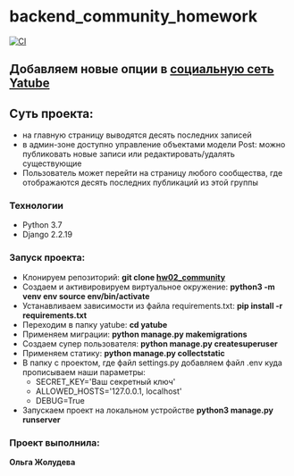 # backend_community_homework

[![CI](https://github.com/yandex-praktikum/hw02_community/actions/workflows/python-app.yml/badge.svg?branch=master)](https://github.com/yandex-praktikum/hw02_community/actions/workflows/python-app.yml)

## Добавляем новые опции в [социальную сеть Yatube](https://github.com/Olga-Zholudeva/yatube_project)

## Суть проекта:

- на главную страницу выводятся десять последних записей
- в админ-зоне доступно управление объектами модели Post: можно публиковать новые записи или редактировать/удалять существующие
- Пользователь может перейти на страницу любого сообщества, где отображаются десять последних публикаций из этой группы

### Технологии
- Python 3.7
- Django 2.2.19

### Запуск проекта:

- Клонируем репозиторий: **git clone [hw02_community](https://github.com/Olga-Zholudeva/hw02_community)**
- Cоздаем и активировируем виртуальное окружение: **python3 -m venv env source env/bin/activate**
- Устанавливаем зависимости из файла requirements.txt: **pip install -r requirements.txt**
- Переходим в папку yatube: **cd yatube**
- Применяем миграции: **python manage.py makemigrations**
- Создаем супер пользователя: **python manage.py createsuperuser**
- Применяем статику: **python manage.py collectstatic**
- В папку с проектом, где файл settings.py добавляем файл .env куда прописываем наши параметры:
  - SECRET_KEY='Ваш секретный ключ'
  - ALLOWED_HOSTS='127.0.0.1, localhost'
  - DEBUG=True
- Запускаем проект на локальном устройстве **python3 manage.py runserver**

### Проект выполнила:

**Ольга Жолудева**



